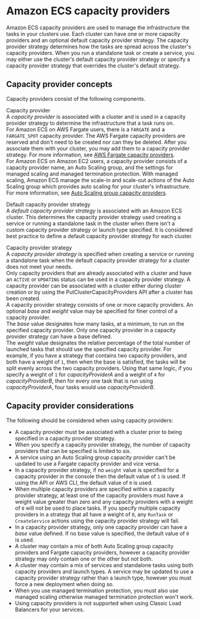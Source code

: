 # Amazon ECS capacity providers<a name="cluster-capacity-providers"></a>

Amazon ECS capacity providers are used to manage the infrastructure the tasks in your clusters use\. Each cluster can have one or more capacity providers and an optional default capacity provider strategy\. The capacity provider strategy determines how the tasks are spread across the cluster's capacity providers\. When you run a standalone task or create a service, you may either use the cluster's default capacity provider strategy or specify a capacity provider strategy that overrides the cluster's default strategy\.

## Capacity provider concepts<a name="capacity-providers-concepts"></a>

Capacity providers consist of the following components\.

Capacity provider  
A *capacity provider* is associated with a cluster and is used in a capacity provider strategy to determine the infrastructure that a task runs on\.  
For Amazon ECS on AWS Fargate users, there is a `FARGATE` and a `FARGATE_SPOT` capacity provider\. The AWS Fargate capacity providers are reserved and don't need to be created nor can they be deleted\. After you associate them with your cluster, you may add them to a capacity provider strategy\. For more information, see [AWS Fargate capacity providers](fargate-capacity-providers.md)\.  
For Amazon ECS on Amazon EC2 users, a capacity provider consists of a capacity provider name, an Auto Scaling group, and the settings for managed scaling and managed termination protection\. With managed scaling, Amazon ECS manage the scale\-in and scale\-out actions of the Auto Scaling group which provides auto scaling for your cluster's infrastructure\. For more information, see [Auto Scaling group capacity providers](asg-capacity-providers.md)\.

Default capacity provider strategy  
A *default capacity provider strategy* is associated with an Amazon ECS cluster\. This determines the capacity provider strategy used creating a service or running a standalone task in the cluster when there isn't a custom capacity provider strategy or launch type specified\. It is considered best practice to define a default capacity provider strategy for each cluster\.

Capacity provider strategy  
A *capacity provider strategy* is specified when creating a service or running a standalone task when the default capacity provider strategy for a cluster does not meet your needs\.  
Only capacity providers that are already associated with a cluster and have an `ACTIVE` or `UPDATING` status can be used in a capacity provider strategy\. A capacity provider can be associated with a cluster either during cluster creation or by using the PutClusterCapacityProviders API after a cluster has been created\.  
A capacity provider strategy consists of one or more capacity providers\. An optional *base* and *weight* value may be specified for finer control of a capacity provider\.  
The *base* value designates how many tasks, at a minimum, to run on the specified capacity provider\. Only one capacity provider in a capacity provider strategy can have a base defined\.  
The *weight* value designates the relative percentage of the total number of launched tasks that should use the specified capacity provider\. For example, if you have a strategy that contains two capacity providers, and both have a weight of `1`, then when the base is satisfied, the tasks will be split evenly across the two capacity providers\. Using that same logic, if you specify a weight of `1` for *capacityProviderA* and a weight of `4` for *capacityProviderB*, then for every one task that is run using *capacityProviderA*, four tasks would use *capacityProviderB*\.

## Capacity provider considerations<a name="capacity-providers-considerations"></a>

The following should be considered when using capacity providers:
+ A capacity provider must be associated with a cluster prior to being specified in a capacity provider strategy\.
+ When you specify a capacity provider strategy, the number of capacity providers that can be specified is limited to six\.
+ A service using an Auto Scaling group capacity provider can't be updated to use a Fargate capacity provider and vice versa\.
+ In a capacity provider strategy, if no `weight` value is specified for a capacity provider in the console then the default value of `1` is used\. If using the API or AWS CLI, the default value of `0` is used\.
+ When multiple capacity providers are specified within a capacity provider strategy, at least one of the capacity providers must have a weight value greater than zero and any capacity providers with a weight of `0` will not be used to place tasks\. If you specify multiple capacity providers in a strategy that all have a weight of `0`, any `RunTask` or `CreateService` actions using the capacity provider strategy will fail\.
+ In a capacity provider strategy, only one capacity provider can have a *base* value defined\. If no base value is specified, the default value of `0` is used\.
+ A cluster may contain a mix of both Auto Scaling group capacity providers and Fargate capacity providers, however a capacity provider strategy may only contain one or the other but not both\.
+ A cluster may contain a mix of services and standalone tasks using both capacity providers and launch types\. A service may be updated to use a capacity provider strategy rather than a launch type, however you must force a new deployment when doing so\.
+ When you use managed termination protection, you must also use managed scaling otherwise managed termination protection won't work\.
+ Using capacity providers is not supported when using Classic Load Balancers for your services\.